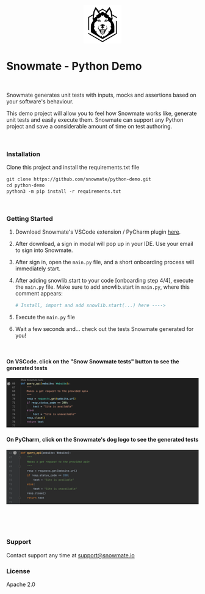 <p align="center">
    <img  width="20%" height="20%" src=/assets/logo.png>
</p>


# Snowmate - Python Demo
&nbsp;&nbsp;

Snowmate generates unit tests with inputs, mocks and assertions based on your software's behaviour. 

This demo project will allow you to feel how Snowmate works like, generate unit tests and easily execute them.
Snowmate can support any Python project and save a considerable amount of time on test authoring. 

&nbsp;&nbsp;

### Installation

Clone this project and install the requirements.txt file

```shell
git clone https://github.com/snowmate/python-demo.git
cd python-demo
python3 -m pip install -r requirements.txt
```

&nbsp;&nbsp;


### Getting Started

1. Download Snowmate's VSCode extension / PyCharm plugin [here](download.snowmate.io).

2. After download, a sign in modal will pop up in your IDE. Use your email to sign into Snowmate.
3. After sign in, open the `main.py` file, and a short onboarding process will immediately start.
4. After adding snowlib.start to your code [onboarding step 4/4], execute the `main.py` file.
   Make sure to add snowlib.start in `main.py`, where this comment appears:

    ```python
    # Install, import and add snowlib.start(...) here ---->
    ```

5. Execute the `main.py` file
6. Wait a few seconds and... check out the tests Snowmate generated for you!


&nbsp;&nbsp;

#### On VSCode. click on the "Snow Snowmate tests" button to see the generated tests

![VSCode with Snowmate](/assets/VSCode.png?raw=true "")



#### On PyCharm, click on the Snowmate's dog logo to see the generated tests

![PyCharm with Snowmate](/assets/PyCharm.png?raw=true "")


&nbsp;&nbsp;

&nbsp;&nbsp;




### Support
Contact support any time at support@snowmate.io

### License
Apache 2.0